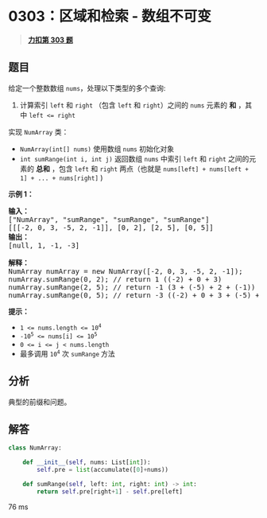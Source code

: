 # 0303：区域和检索 - 数组不可变


> <u>**[力扣第 303 题](https://leetcode.cn/problems/range-sum-query-immutable/)**</u>

## 题目

<p>给定一个整数数组  <code>nums</code>，处理以下类型的多个查询:</p>

<ol>
<li>计算索引 <code>left</code> 和 <code>right</code> （包含 <code>left</code> 和 <code>right</code>）之间的 <code>nums</code> 元素的 <strong>和</strong> ，其中 <code>left &lt;= right</code></li>
</ol>

<p>实现 <code>NumArray</code> 类：</p>

<ul>
<li><code>NumArray(int[] nums)</code> 使用数组 <code>nums</code> 初始化对象</li>
<li><code>int sumRange(int i, int j)</code> 返回数组 <code>nums</code> 中索引 <code>left</code> 和 <code>right</code> 之间的元素的 <strong>总和</strong> ，包含 <code>left</code> 和 <code>right</code> 两点（也就是 <code>nums[left] + nums[left + 1] + ... + nums[right]</code> )</li>
</ul>



<p><strong>示例 1：</strong></p>

<pre>
<strong>输入：</strong>
["NumArray", "sumRange", "sumRange", "sumRange"]
[[[-2, 0, 3, -5, 2, -1]], [0, 2], [2, 5], [0, 5]]
<strong>输出：
</strong>[null, 1, -1, -3]

<strong>解释：</strong>
NumArray numArray = new NumArray([-2, 0, 3, -5, 2, -1]);
numArray.sumRange(0, 2); // return 1 ((-2) + 0 + 3)
numArray.sumRange(2, 5); // return -1 (3 + (-5) + 2 + (-1))
numArray.sumRange(0, 5); // return -3 ((-2) + 0 + 3 + (-5) + 2 + (-1))
</pre>



<p><strong>提示：</strong></p>

<ul>
<li><code>1 &lt;= nums.length &lt;= 10<sup>4</sup></code></li>
<li><code>-10<sup>5</sup> &lt;= nums[i] &lt;= 10<sup>5</sup></code></li>
<li><code>0 &lt;= i &lt;= j &lt; nums.length</code></li>
<li>最多调用 <code>10<sup>4</sup></code> 次 <code>sumRange</code><strong> </strong>方法</li>
</ul>


## 分析

典型的前缀和问题。

## 解答

```python
class NumArray:

    def __init__(self, nums: List[int]):
        self.pre = list(accumulate([0]+nums))

    def sumRange(self, left: int, right: int) -> int:
        return self.pre[right+1] - self.pre[left]
```
76 ms

